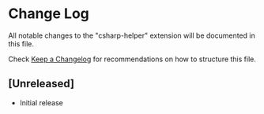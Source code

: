 # Change Log

All notable changes to the "csharp-helper" extension will be documented in this file.

Check [Keep a Changelog](http://keepachangelog.com/) for recommendations on how to structure this file.

## [Unreleased]

- Initial release
